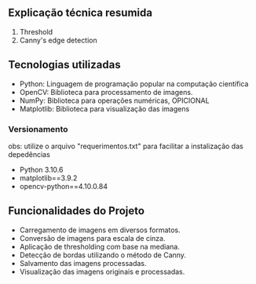 ## Explicação técnica resumida
1. Threshold
2. Canny's edge detection
## Tecnologias utilizadas
- Python: Linguagem de programação popular na computação científica
- OpenCV: Biblioteca para processamento de imagens.
- NumPy: Biblioteca para operações numéricas, OPICIONAL
- Matplotlib: Biblioteca para visualização das imagens
### Versionamento
obs: utilize o arquivo "requerimentos.txt" para facilitar a instalização das depedências
- Python 3.10.6
- matplotlib==3.9.2
- opencv-python==4.10.0.84
## Funcionalidades do Projeto
- Carregamento de imagens em diversos formatos.
- Conversão de imagens para escala de cinza.
- Aplicação de thresholding com base na mediana.
- Detecção de bordas utilizando o método de Canny.
- Salvamento das imagens processadas.
- Visualização das imagens originais e processadas.
